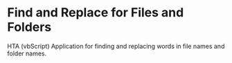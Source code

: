 # Find and Replace for Files and Folders
HTA (vbScript) Application for finding and replacing words in file names and folder names.
